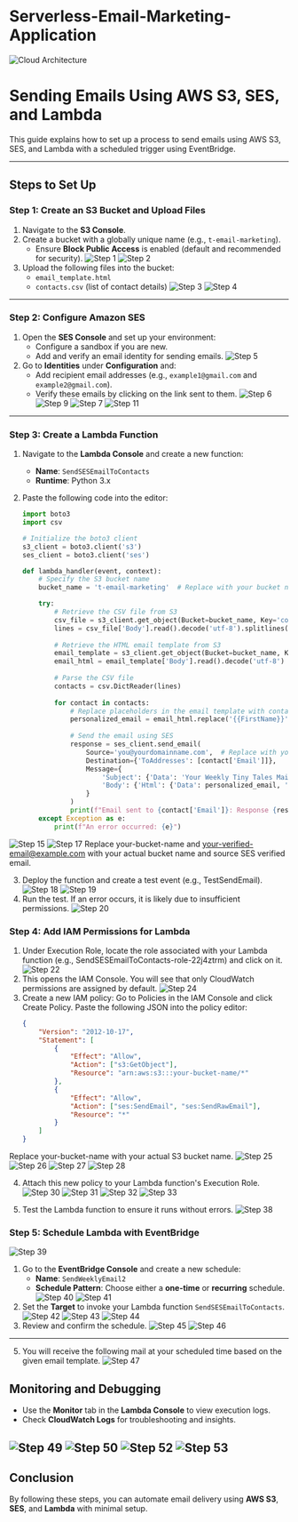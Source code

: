# Serverless-Email-Marketing-Application
![Cloud Architecture](images/cloud-architecture.png)
# Sending Emails Using AWS S3, SES, and Lambda

This guide explains how to set up a process to send emails using AWS S3, SES, and Lambda with a scheduled trigger using EventBridge.

---

## Steps to Set Up

### Step 1: Create an S3 Bucket and Upload Files
1. Navigate to the **S3 Console**.
2. Create a bucket with a globally unique name (e.g., `t-email-marketing`).
   - Ensure **Block Public Access** is enabled (default and recommended for security).
![Step 1](images/1.png)
![Step 2](images/2.png)
3. Upload the following files into the bucket:
   - `email_template.html`
   - `contacts.csv` (list of contact details)
![Step 3](images/3.png)
![Step 4](images/4.png)

---

### Step 2: Configure Amazon SES
1. Open the **SES Console** and set up your environment:
   - Configure a sandbox if you are new.
   - Add and verify an email identity for sending emails.
![Step 5](images/5.png)
2. Go to **Identities** under **Configuration** and:
   - Add recipient email addresses (e.g., `example1@gmail.com` and `example2@gmail.com`).
   - Verify these emails by clicking on the link sent to them.
![Step 6](images/6.png)
![Step 9](images/9.png)
![Step 7](images/7.png)
![Step 11](images/11.png)

---

### Step 3: Create a Lambda Function

1. Navigate to the **Lambda Console** and create a new function:
   - **Name**: `SendSESEmailToContacts`
   - **Runtime**: Python 3.x

2. Paste the following code into the editor:
   ```python
   import boto3
   import csv

   # Initialize the boto3 client
   s3_client = boto3.client('s3')
   ses_client = boto3.client('ses')

   def lambda_handler(event, context):
       # Specify the S3 bucket name
       bucket_name = 't-email-marketing'  # Replace with your bucket name

       try:
           # Retrieve the CSV file from S3
           csv_file = s3_client.get_object(Bucket=bucket_name, Key='contacts.csv')
           lines = csv_file['Body'].read().decode('utf-8').splitlines()
           
           # Retrieve the HTML email template from S3
           email_template = s3_client.get_object(Bucket=bucket_name, Key='email_template.html')
           email_html = email_template['Body'].read().decode('utf-8')
           
           # Parse the CSV file
           contacts = csv.DictReader(lines)
           
           for contact in contacts:
               # Replace placeholders in the email template with contact information
               personalized_email = email_html.replace('{{FirstName}}', contact['FirstName'])
               
               # Send the email using SES
               response = ses_client.send_email(
                   Source='you@yourdomainname.com',  # Replace with your verified "From" address
                   Destination={'ToAddresses': [contact['Email']]},
                   Message={
                       'Subject': {'Data': 'Your Weekly Tiny Tales Mail!', 'Charset': 'UTF-8'},
                       'Body': {'Html': {'Data': personalized_email, 'Charset': 'UTF-8'}}
                   }
               )
               print(f"Email sent to {contact['Email']}: Response {response}")
       except Exception as e:
           print(f"An error occurred: {e}")

![Step 15](images/15.png)
![Step 17](images/17.png)
Replace your-bucket-name and your-verified-email@example.com with your actual bucket name and source SES verified email.

3. Deploy the function and create a test event (e.g., TestSendEmail).
![Step 18](images/18.png)
![Step 19](images/19.png)
4. Run the test. If an error occurs, it is likely due to insufficient permissions.
![Step 20](images/20.png)

### Step 4: Add IAM Permissions for Lambda

1. Under Execution Role, locate the role associated with your Lambda function (e.g., SendSESEmailToContacts-role-22j4ztrm) and click on it.
![Step 22](images/22.png)
2. This opens the IAM Console. You will see that only CloudWatch permissions are assigned by default.
![Step 24](images/24.png)
4. Create a new IAM policy:
Go to Policies in the IAM Console and click Create Policy.
Paste the following JSON into the policy editor:
   ```json
   {
       "Version": "2012-10-17",
       "Statement": [
           {
               "Effect": "Allow",
               "Action": ["s3:GetObject"],
               "Resource": "arn:aws:s3:::your-bucket-name/*"
           },
           {
               "Effect": "Allow",
               "Action": ["ses:SendEmail", "ses:SendRawEmail"],
               "Resource": "*"
           }
       ]
   }

Replace your-bucket-name with your actual S3 bucket name.
![Step 25](images/25.png)
![Step 26](images/26.png)
![Step 27](images/27.png)
![Step 28](images/28.png)

4. Attach this new policy to your Lambda function's Execution Role.
![Step 30](images/30.png)
![Step 31](images/31.png)
![Step 32](images/32.png)
![Step 33](images/33.png)

5. Test the Lambda function to ensure it runs without errors.
![Step 38](images/38.png)

### Step 5: Schedule Lambda with EventBridge
![Step 39](images/39.png)
1. Go to the **EventBridge Console** and create a new schedule:
   - **Name**: `SendWeeklyEmail2`
   - **Schedule Pattern**: Choose either a **one-time** or **recurring** schedule.
 ![Step 40](images/40.png)
![Step 41](images/41.png)
2. Set the **Target** to invoke your Lambda function `SendSESEmailToContacts`.
![Step 42](images/42.png)
![Step 43](images/43.png)
![Step 44](images/44.png) 
4. Review and confirm the schedule.
![Step 45](images/45.png)
![Step 46](images/46.png)
---
5. You will receive the following mail at your scheduled time based on the given email template.
![Step 47](images/47.png)
## Monitoring and Debugging

- Use the **Monitor** tab in the **Lambda Console** to view execution logs.
- Check **CloudWatch Logs** for troubleshooting and insights.

![Step 49](images/49.png)
![Step 50](images/50.png)
![Step 52](images/52.png)
![Step 53](images/53.png)
---

## Conclusion

By following these steps, you can automate email delivery using **AWS S3**, **SES**, and **Lambda** with minimal setup.












